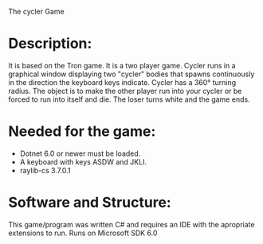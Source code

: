 The cycler Game

# Description:
It is based on the Tron game. It is a two player game. Cycler runs in a graphical window displaying two "cycler" bodies that spawns continuously in the direction the keyboard keys indicate. Cycler has a 360° turning radius. The object is to make the other player run into your cycler or be forced to run into itself and die. The loser turns white and the game ends.


# Needed for the game:
* Dotnet 6.0 or newer must be loaded. 
* A keyboard with keys ASDW  and  JKLI. 
* raylib-cs 3.7.0.1

# Software and Structure:
This game/program was written C# and requires an IDE with the apropriate extensions to run. Runs on Microsoft SDK 6.0
